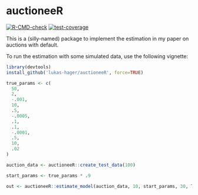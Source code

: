 # **auctioneeR**

[![R-CMD-check](https://github.com/lukas-hager/auctioneeR/actions/workflows/R-CMD-check.yaml/badge.svg)](https://github.com/lukas-hager/auctioneeR/actions/workflows/R-CMD-check.yaml) [![test-coverage](https://github.com/lukas-hager/auctioneeR/actions/workflows/test-coverage.yaml/badge.svg)](https://github.com/lukas-hager/auctioneeR/actions/workflows/test-coverage.yaml)

This is a (silly-named) package to implement the estimation in my paper on auctions with default.

To run the estimation with some simulated data, use the following vignette:

```r
library(devtools)
install_github('lukas-hager/auctioneeR', force=TRUE)

true_params <- c(
  50,
  2,
  -.001,
  10,
  .5,
  -.0005,
  .1,
  .1,
  -.0001,
  .5,
  10,
  .02
)

auction_data <- auctioneeR::create_test_data(100)

start_params <- true_params * .9

out <- auctioneeR::estimate_model(auction_data, 10, start_params, 30, TRUE)
```
